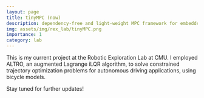 ```yaml
---
layout: page
title: tinyMPC (now)
description: dependency-free and light-weight MPC framework for embedded systems
img: assets/img/rex_lab/tinyMPC.png
importance: 1
category: lab
---
```


This is my current project at the Robotic Exploration Lab at CMU. I employed ALTRO, an augmented Lagrange iLQR algorithm, to solve constrained trajectory optimization problems for autonomous driving applications, using bicycle models. 

Stay tuned for further updates!